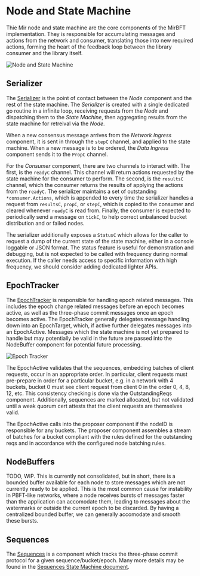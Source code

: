 # Node and State Machine

Thie Mir node and state machine are the core components of the MirBFT implementation.  They is responsible for accumulating messages and actions from the network and consumer, translating those into new required actions, forming the heart of the feedback loop between the library consumer and the library itself.

![Node and State Machine](http://yuml.me/diagram/plain/activity/(Node)->(StateMachine),(StateMachine)->(CheckpointTracker)->(NodeBuffer),(StateMachine)->(ClientWindows)->(NodeBuffer),(StateMachine)->(EpochTracker)->(NodeBuffer))

## Serializer

The [Serializer](../serializer.go) is the point of contact between the *Node* component and the rest of the state machine.  The *Serializer* is created with a single dedicated go routine in a infinite loop, receiving requests from the *Node* and dispatching them to the *State Machine*, then aggregating results from the state machine for retreival via the *Node*.

When a new consensus message arrives from the *Network Ingress* component, it is sent in through the `stepC` channel, and applied to the state machine.  When a new message is to be ordered, the *Data Ingress* component sends it to the `PropC` channel.

For the *Consumer* component, there are two channels to interact with.  The first, is the `readyC` channel.  This channel will return actions requested by the state machine for the consumer to perform.  The second, is the `resultsC` channel, which the consumer returns the results of applying the actions from the `readyC`.  The serializer maintains a set of outstanding `*consumer.Actions`, which is appended to every time the serializer handles a request from `resultsC`, `propC`, or `stepC`, which is copied to the consumer and cleared whenever `readyC` is read from.  Finally, the consumer is expected to periodically send a message on `tickC`, to help correct unbalanced bucket distribution and or failed nodes.

The serializer additionally exposes a `StatusC` which allows for the caller to request a dump of the current state of the state machine, either in a console loggable or JSON format.  The status feature is useful for demonstration and debugging, but is not expected to be called with frequency during normal execution.  If the caller needs access to specific information with high frequency, we should consider adding dedicated lighter APIs.

## EpochTracker

The [EpochTracker](../epoch_tracker.go) is responsible for handling epoch related messages.  This includes the epoch change related messages before an epoch becomes active, as well as the three-phase commit messages once an epoch becomes active.  The EpochTracker generally delegates message handling down into an EpochTarget, which, if active further delegates messages into an EpochActive.  Messages which the state machine is not yet prepared to handle but may potentially be valid in the future are passed into the NodeBuffer component for potential future processing.

![Epoch Tracker](http://yuml.me/diagram/plain/activity/(EpochTracker)->(CurrentEpochTarget),(EpochTracker)->(PendingEpochTargets)->(NodeBuffer),(CurrentEpochTarget)->(EpochActive)->(Sequences),(EpochActive)->(NodeBuffer),(EpochTracker)->(NodeBuffer),(EpochActive)->(OutstandingReqs),(EpochActive)->(Proposer))

The EpochActive validates that the sequences, embedding batches of client requests, occur in an appropriate order.  In particular, client requests must pre-prepare in order for a particular bucket, e.g. in a network with 4 buckets, bucket 0 must see client request from client 0 in the order 0, 4, 8, 12, etc.  This consistency checking is done via the OutstandingReqs component.  Additionally, sequences are marked allocated, but not validated until a weak quorum cert attests that the client requests are themselves valid.

The EpochActive calls into the proposer component if the nodeID is responsible for any buckets.  The proposer component assembles a stream of batches for a bucket compliant with the rules defined for the outstanding reqs and in accordance with the configured node batching rules.

## NodeBuffers

TODO, WIP.  This is currently not consolidated, but in short, there is a bounded buffer available for each node to store messages which are not currently ready to be applied.  This is the most common cause for instability in PBFT-like networks, where a node receives bursts of messages faster than the application can accomodate them, leading to messages about the watermarks or outside the current epoch to be discarded.  By having a centralized bounded buffer, we can generally accomodate and smooth these bursts.

## Sequences

The [Sequences](../sequence.go) is a component which tracks the three-phase commit protocol for a given sequence/bucket/epoch.  Many more details may be found in the [Sequences State Machine document](Sequence.md).
